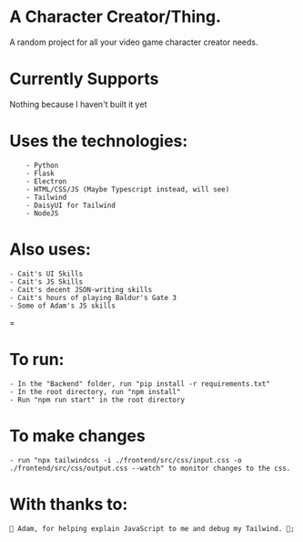 # A Character Creator/Thing.
A random project for all your video game character creator needs.

# Currently Supports
Nothing because I haven't built it yet

# Uses the technologies:
        - Python
        - Flask
        - Electron
        - HTML/CSS/JS (Maybe Typescript instead, will see)
        - Tailwind
        - DaisyUI for Tailwind
        - NodeJS

# Also uses:
    - Cait's UI Skills
    - Cait's JS Skills
    - Cait's decent JSON-writing skills
    - Cait's hours of playing Baldur's Gate 3
    - Some of Adam's JS skills
=

# To run:
    - In the "Backend" folder, run "pip install -r requirements.txt"
    - In the root directory, run "npm install"
    - Run "npm run start" in the root directory

# To make changes
    - run "npx tailwindcss -i ./frontend/src/css/input.css -o ./frontend/src/css/output.css --watch" to monitor changes to the css.
# With thanks to:
    🔴 Adam, for helping explain JavaScript to me and debug my Tailwind. 🔴;
    
